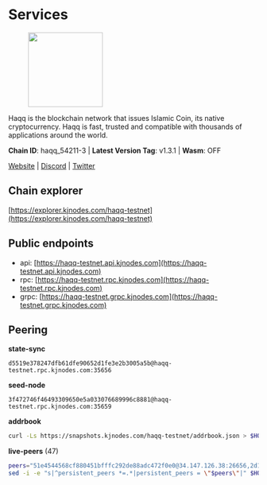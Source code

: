 # Services

<figure><img src="https://raw.githubusercontent.com/kj89/testnet_manuals/main/pingpub/logos/haqq.png" width="150" alt=""><figcaption></figcaption></figure>

Haqq is the blockchain network that issues Islamic Coin,  its native cryptocurrency. Haqq is fast, trusted and  compatible with thousands of applications around the world.

**Chain ID**: haqq_54211-3 | **Latest Version Tag**: v1.3.1 | **Wasm**: OFF

[Website](https://islamiccoin.net) | [Discord](https://discord.gg/hU9MHG5kZq) | [Twitter](https://twitter.com/Islamic_Coin)




## Chain explorer
[https://explorer.kjnodes.com/haqq-testnet](https://explorer.kjnodes.com/haqq-testnet)

## Public endpoints

* api: [https://haqq-testnet.api.kjnodes.com](https://haqq-testnet.api.kjnodes.com)
* rpc: [https://haqq-testnet.rpc.kjnodes.com](https://haqq-testnet.rpc.kjnodes.com)
* grpc: [https://haqq-testnet.grpc.kjnodes.com](https://haqq-testnet.grpc.kjnodes.com)

## Peering

**state-sync**

```text
d5519e378247dfb61dfe90652d1fe3e2b3005a5b@haqq-testnet.rpc.kjnodes.com:35656
```

**seed-node**

```text
3f472746f46493309650e5a033076689996c8881@haqq-testnet.rpc.kjnodes.com:35659
```

**addrbook**
```bash
curl -Ls https://snapshots.kjnodes.com/haqq-testnet/addrbook.json > $HOME/.haqqd/config/addrbook.json
```

**live-peers** (47)
```bash
peers="51e4544568cf880451bfffc292de88adc472f0e0@34.147.126.38:26656,2d13d679b64e1a574904a140f72815644ec71131@65.21.133.125:30656,56158e0f2acf850114e82644afceb565a73b08cc@185.144.99.95:26656,b72f2156db8c87e679dc853730746ff40038120c@213.239.215.77:26656,6771e65c1b30cc514faf5943320fdda480fe9124@95.216.39.183:26656,23ff658b56fbb8bc73372973a34733ff5d79b435@142.132.202.50:11604,1b53ea0a839782816b82af2c6b0aa76f92b92857@93.100.27.118:35656,59af99085c961a6a5c8dc4bc8b3abffda16ddccb@135.181.38.62:26656,48a2a7762a579d25bca95b0a3548b714238dd60b@213.239.216.252:20656,0833039f717227ccd156d156ea772746b8ac6d71@146.19.24.139:26656,3df5a68b919177179c6dcb0b9c9354fd6bbba1c8@65.109.92.240:20116,7e11f631cf4bae9284d79f431a86c99779d7e832@51.79.77.103:19656,927a323649e7dd8d4c75da6e5edaee439652b46f@65.109.92.241:20116,24e894d4d8a18276acf6051cccf369a1ce69842d@65.108.151.105:26656,32a8eec046b95e8646ff0810b4596dc7083a0beb@65.108.145.131:26656,50898046189f8cd8f7e996852ac84037c914a8ee@149.102.132.140:35656,d7ac44bf8f8d760c3df1a8695145021f35feb985@34.88.220.124:26656,f57fae1bdea281392b563a58978a2d8c0a37725f@95.217.233.234:26656,62bf004201a90ce00df6f69390378c3d90f6dd7e@45.83.173.19:26656,d5519e378247dfb61dfe90652d1fe3e2b3005a5b@65.109.68.190:35656,a884387139109784cad9193652b82ef20a85d713@38.242.159.148:26656,064fe9fe19fe5552b2d4922d659466e583f42b22@95.216.2.219:26658,fb3fcbc1dc08d5dd6e0001515d3c35274f443b7e@149.102.145.45:35656,ed145a35b436878c1f1c10634bd18600f3696e17@95.217.181.142:26656,47a269c3e30f70d8234a2afd8e9055e74129fde0@65.108.129.29:36656,f1b1df46afd4c9d4f66051437078c0b85bc6b67b@65.108.206.118:61056,5f0492553fc69a7db26e8f2b9ffe6cfd21b715f3@95.216.72.28:26656,78e3ef8adf819b479acc13a2f92ab5c0fa350aeb@66.45.231.30:11464,e0e50095bf450bb28150649be569331f97be9726@85.10.197.4:35656,5034467ea06fed661f02770ca27197d033df71d2@149.102.132.138:35656,0629018cef2e53288757381ffdc0b84cbb5931cc@95.216.1.249:26656,70c1b8334bf08fe5d56fb53d07da11f01faa560b@65.109.30.90:26656,141834c6c2aefc0b206c26919b990a32933a2c59@149.102.133.39:35656,43dc2d5ab6fa30cb10959717d26f31bc45b56fdd@149.102.133.67:35656,b1c07038b5b9b96d6fb35e4bb417af7ed238e733@95.217.35.186:26656,89d067dc2a046f7b7c1c787740fff18962bf199f@95.165.149.94:29656,b8a448782429ee7679c580ec5ef20a7325916cb3@202.61.194.254:56656,16f40215d018c7d657fef0bb5ce2950251d525d2@148.251.51.144:36656,eb503dddcc41ba801c646d63cc762de4e9c43aa4@35.228.23.164:26656,a6150d39e4725d28a56f41ebf3c6d457c54bd2f1@34.138.250.4:26656,04e76400e2ad0063e18a2174adad69853a13e8bc@149.102.133.20:35656,b87827b470b0fa37e6ff5d10703ffbe4b35dec46@149.102.133.3:35656,90b40d2b773090b82aa7788c2d1937e4fd6d2dc0@65.108.231.124:19656,125063c422e09faf45b849dd73dea61f624db891@65.109.53.60:26656,ba56c564a5430632e59e2b08fc348735bc56b32f@154.12.232.140:26656,b60e128a16202a9913961f77e1d2160e0aae87d3@178.170.42.198:36656,1a68f19b58e0c4e99c907a3c43923641a1595c88@149.102.133.29:35656"
sed -i -e "s|^persistent_peers *=.*|persistent_peers = \"$peers\"|" $HOME/.haqqd/config/config.toml
```
